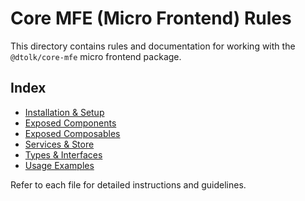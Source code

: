 # Core MFE (Micro Frontend) Rules

This directory contains rules and documentation for working with the `@dtolk/core-mfe` micro frontend package.

## Index

- [Installation & Setup](./installation.md)
- [Exposed Components](./components.md)
- [Exposed Composables](./composables.md)
- [Services & Store](./services-store.md)
- [Types & Interfaces](./types.md)
- [Usage Examples](./usage.md)

Refer to each file for detailed instructions and guidelines. 